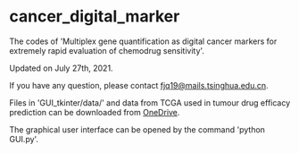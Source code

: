 # cancer_digital_marker
The codes of 'Multiplex gene quantification as digital cancer markers for extremely rapid evaluation of chemodrug sensitivity'.

Updated on July 27th, 2021.

If you have any question, please contact fjq19@mails.tsinghua.edu.cn.

Files in 'GUI_tkinter/data/' and data from TCGA used in tumour drug efficacy prediction can be downloaded from [OneDrive](https://mailstsinghuaeducn-my.sharepoint.com/:f:/g/personal/fjq19_mails_tsinghua_edu_cn/EkcXAEPrs2RApQqPAuhI-sABnLpZzD5sNM7zaZk-EC_fIQ?e=XPgqNj).

The graphical user interface can be opened by the command 'python GUI.py'.

